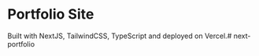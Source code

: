 # Portfolio Site

Built with NextJS, TailwindCSS, TypeScript and deployed on Vercel.# next-portfolio
